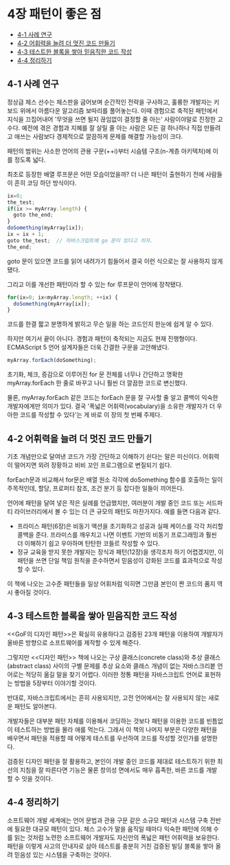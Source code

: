 # 4장 패턴이 좋은 점

* [4-1 사례 연구](#4-1-사례-연구)
* [4-2 어휘력을 늘려 더 멋진 코드 만들기](#4-2-어휘력을-늘려-더-멋진-코드-만들기)
* [4-3 테스트한 블록을 쌓아 믿음직한 코드 작성](#4-3-테스트한-블록을-쌓아-믿음직한-코드-작성)
* [4-4 정리하기](#4-4-정리하기)

## 4-1 사례 연구

정상급 체스 선수는 체스판을 굽어보며 순간적인 전략을 구사하고, 훌륭한 개발자는 키보드 위에서 아름다운 알고리즘 보따리를 풀어놓는다. 이때 경험으로 축적된 패턴에서 지식을 끄집어내어 '무엇을 쓰면 될지 끊임없이 결정할 줄 아는' 사람이야말로 진정한 고수다. 예전에 겪은 경험과 지혜를 잘 살릴 줄 아는 사람은 모든 걸 하나하나 직접 만들려고 애쓰는 사람보다 경제적으로 깔끔하게 문제를 해결할 가능성이 크다.

패턴의 범위는 사소한 언어의 관용 구문(++i)부터 시슴템 구조(n-계층 아키텍처)에 이를 정도록 넓다.

최초로 등장한 배열 루프문은 어떤 모습이었을까? 더 나은 패턴이 출현하기 전에 사람들이 흔히 코딩 하던 방식이다.

```js
ix=0;
the_test;
if(ix >= myArray.length) {
  goto the_end;
}
doSomething(myArray[ix]);
ix = ix + 1;
goto the_test;  // 자바스크립트에 go 문이 있다고 치자.
the_end;
```

goto 문이 있으면 코드를 읽어 내려가기 힘들어서 결국 이런 식으로는 잘 사용하지 않게 됐다.

그리고 이를 개선한 패턴이라 할 수 있는 for 루프문이 언어에 장착됐다.

```js
for(ix=0; ix<myArray.length; ++ix) {
  doSomething(myArray[ix]);
}
```

코드를 한결 짧고 분명하게 밝히고 무슨 일을 하는 코드인지 한눈에 쉽게 알 수 있다.

하지만 여기서 끝이 아니다. 경험과 패턴이 축적되는 지금도 현재 진행형이다. ECMAScript 5 언어 설계자들은 더욱 간결한 구문을 고안해냈다.

```js
myArray.forEach(doSomething);
```

초기화, 체크, 증감으로 이루어진 for 문 전체를 너무나 간단하고 명확한 myArray.forEach 한 줄로 바꾸고 나니 훨씬 더 깔끔한 코드로 변신했다.

물론, myArray.forEach 같은 코드는 forEach 문을 잘 구사할 줄 알고 콜백이 익숙한 개발자에게만 의미가 있다. 결국 '폭넓은 어휘력(vocabulary)을 소유한 개발자가 더 우아한 코드를 작성할 수 있다'는 게 바로 이 장의 첫 번째 주제다.

## 4-2 어휘력을 늘려 더 멋진 코드 만들기

기초 개념만으로 달여낸 코드가 가장 간단하고 이해하기 쉰다는 말은 미신이다. 어휘력이 떨어지면 외려 장황하고 비비 꼬인 프로그램으로 변질되기 쉽다.

forEach문과 비교해서 for문은 배열 원소 각각에 doSomething 함수를 호출하는 일이 주목적인데, 할당, 프로퍼티 참조, 조건 분기 등 잡다한 일들이 끼어든다.

언어에 패턴을 달여 넣은 작은 실례를 언급했지만, 여러분이 개발 중인 코드 또는 서드파티 라이브러리에서 볼 수 있는 더 큰 규모의 패턴도 마찬가지다. 예를 들면 다음과 같다.

* 프라미스 패턴(6장)은 비동기 액션을 초기화하고 성공과 실패 케이스를 각각 처리할 콜백을 준다. 프라미스를 깨우치고 나면 이벤트 기반의 비동기 프로그래밍과 훨씬 더 이해하기 쉽고 우아하며 탄탄한 코들르 작성할 수 있다.
* 정규 교육을 받지 못한 개발자는 장식과 패턴(12장)을 생각조차 하기 어렵겠지만, 이 패턴을 쓰면 단일 책임 원칙을 준수하면서 믿음성이 강화된 코드를 효과적으로 작성할 수 있다.

이 책에 나오는 고수준 패턴들을 일상 어휘처럼 익히면 그만큼 본인이 짠 코드의 품지 역시 좋아질 것이다.

## 4-3 테스트한 블록을 쌓아 믿음직한 코드 작성

<<GoF의 디자인 패턴>>은 확실히 유용하다고 검증된 23개 패턴을 이용하여 개발자가 올바른 방향으로 소프트웨어를 제작할 수 있게 해준다.

그렇지만 <<디자인 패턴>> 책에 나오는 구상 클래스(concrete class)와 추상 클래스(abstract class) 사이의 구별 문제를 추상 요소와 클래스 개념이 없는 자바스크리븥 언어로는 적당히 옮길 말을 찾기 어렵다. 이러한 정통 패턴을 자바스크립트 언어로 표현하는 방법을 5장부터 이야기할 것이다.

반대로, 자바스크립트에서는 흔히 사용되지만, 고전 언어에서는 잘 사용되지 않는 새로운 패턴도 알아본다.

개발자들은 대부분 패턴 자체를 이용해서 코딩하는 것보다 패턴을 이용한 코드를 빈틈없이 테스트하는 방법을 몰라 애를 먹는다. 그래서 이 책의 나머지 부분은 다양한 패턴을 배우면서 패턴을 적용할 때 어떻게 테스트를 우선하여 코드를 작성할 것인가를 설명한다.

검증된 디자인 패턴을 잘 활용하고, 본인이 개발 중인 코드를 제대로 테스트하기 위한 최선의 지침을 잘 따른다면 기능은 물론 창의성 면에서도 매우 흡족한, 바른 코드를 개발 할 수 잇을 것이다.

## 4-4 정리하기

소프트웨어 개발 세계에는 언어 문법과 관용 구문 같은 소규모 패턴과 시스템 구축 전반에 필요한 대규모 패턴이 있다. 체스 고수가 말을 움직일 때마다 익숙한 패턴에 의해 수를 읽는 것처럼 노련한 소프트웨어 개발자도 자신만의 폭넓은 패턴 어휘력을 보유한다. 패턴을 이렇게 사고의 안내자로 삼아 테스트를 충분히 거친 검증된 빌딩 블록을 쌓아 올려 믿음성 있는 시스템을 구축하는 것이다.